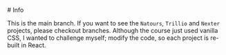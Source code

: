 # Info

This is the main branch. If you want to see the `Natours`, `Trillio` and 
`Nexter` projects, please checkout branches. Although the course just used 
vanilla CSS, I wanted to challenge myself; modify the code, so each 
project is re-built in React.
